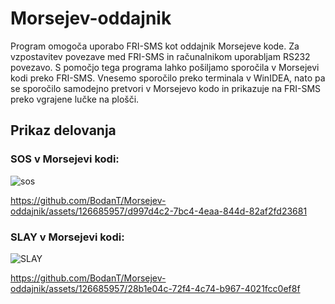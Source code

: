 # Morsejev-oddajnik

Program omogoča uporabo FRI-SMS kot oddajnik Morsejeve kode. Za vzpostavitev povezave med FRI-SMS in računalnikom uporabljam RS232 povezavo. S pomočjo tega programa lahko pošiljamo sporočila v Morsejevi kodi preko FRI-SMS. Vnesemo sporočilo preko terminala v WinIDEA, nato pa se sporočilo samodejno pretvori v Morsejevo kodo in prikazuje na FRI-SMS preko vgrajene lučke na plošči.

## Prikaz delovanja

### SOS v Morsejevi kodi:

![sos](https://github.com/BodanT/Morsejev-oddajnik/assets/126685957/8c2b8386-3432-4f10-92ee-ff2414091bf1)

https://github.com/BodanT/Morsejev-oddajnik/assets/126685957/d997d4c2-7bc4-4eaa-844d-82af2fd23681

### SLAY v Morsejevi kodi:

![SLAY](https://github.com/BodanT/Morsejev-oddajnik/assets/126685957/2858435b-5760-40fe-9d4d-555475fb17ed)

https://github.com/BodanT/Morsejev-oddajnik/assets/126685957/28b1e04c-72f4-4c74-b967-4021fcc0ef8f



